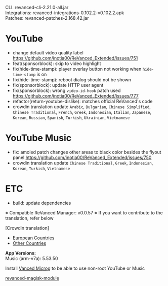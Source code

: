 CLI: revanced-cli-2.21.0-all.jar  
Integrations: revanced-integrations-0.102.2-v0.102.2.apk  
Patches: revanced-patches-2.168.42.jar  

YouTube
==
- change default video quality label https://github.com/inotia00/ReVanced_Extended/issues/751
- feat(sponsorblock): skip to video highlight
- fix(hide-time-stamp): player overlay button not working when `hide-time-stamp` is on
- fix(hide-time-stamp): reboot dialog should not be shown
- fix(sponsorblock): update HTTP user agent
- fix(sponsorblock): wrong `video-id-hook` patch used https://github.com/inotia00/ReVanced_Extended/issues/777
- refactor(return-youtube-dislike): matches official ReVanced's code
- crowdin translation update
`Arabic`, `Bulgarian`, `Chinese Simplified`, `Chinese Traditional`, `French`, `Greek`, `Indonesian`, `Italian`, `Japanese`, `Korean`, `Russian`, `Spanish`, `Turkish`, `Ukrainian`, `Vietnamese`


YouTube Music
==
- fix: amoled patch changes other areas to black color besides the flyout panel https://github.com/inotia00/ReVanced_Extended/issues/750
- crowdin translation update
`Chinese Traditional`, `Greek`, `Indonesian`, `Korean`, `Turkish`, `Vietnamese`


ETC
==
- build: update dependencies


※ Compatible ReVanced Manager: v0.0.57
※ If you want to contribute to the translation, refer below

[Crowdin translation]
- [European Countries](https://crowdin.com/project/revancedextendedeu)
- [Other Countries](https://crowdin.com/project/revancedextended)
  
**App Versions:**  
Music (arm-v7a): 5.53.50  

Install [Vanced Microg](https://github.com/TeamVanced/VancedMicroG/releases) to be able to use non-root YouTube or Music  

[revanced-magisk-module](https://github.com/j-hc/revanced-magisk-module)  
